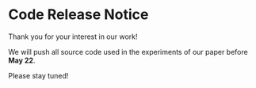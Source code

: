 # Code Release Notice

Thank you for your interest in our work!

We will push all source code used in the experiments of our paper before **May 22**.

Please stay tuned!
